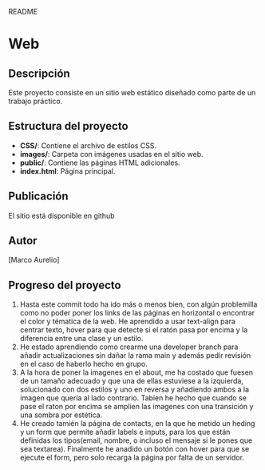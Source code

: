 README
# Web

## Descripción
Este proyecto consiste en un sitio web estático diseñado como parte de un trabajo práctico. 

## Estructura del proyecto
- **CSS/**: Contiene el archivo de estilos CSS.
- **images/**: Carpeta con imágenes usadas en el sitio web.
- **public/**: Contiene las páginas HTML adicionales.
- **index.html**: Página principal.

## Publicación
El sitio está disponible en github

## Autor
[Marco Aurelio]

## Progreso del proyecto
1. Hasta este commit todo ha ido más o menos bien, con algún problemilla como no poder poner los links de las páginas en horizontal o encontrar el color y tématica de la web. He aprendido a usar text-align para centrar texto, hover para que detecte si el ratón pasa por encima y la diferencia entre una clase y un estilo.
2. He estado aprendiendo como crearme una developer branch para añadir actualizaciones sin dañar la rama main y además pedir revisión en el caso de haberlo hecho en grupo.
3. A la hora de poner la imagenes en el about, me ha costado que fuesen de un tamaño adecuado y que una de ellas estuviese a la izquierda, solucionado con dos estilos y uno en reversa y añadiendo ambos a la imagen que quería al lado contrario. Tabien he hecho que cuando se pase el raton por encima se amplien las imagenes con una transición y una sombra por estética.
4. He creado tamién la página de contacts, en la que he metido un heding y un form que permite añadir labels e inputs, para los que están definidas los tipos(email, nombre, o incluso el mensaje si le pones que sea textarea). Finalmente he anadido un botón con hover para que se ejecute el form, pero solo recarga la página por falta de un servidor.
